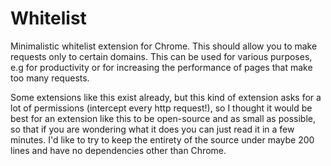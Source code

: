 # Whitelist
Minimalistic whitelist extension for Chrome. This should allow you to make requests only to certain domains. This can be used for various purposes, e.g for productivity or for increasing the performance of pages that make too many requests.

Some extensions like this exist already, but this kind of extension asks for a lot of permissions (intercept every http request!), so I thought it would be best for an extension like this to be open-source and as small as possible, so that if you are wondering what it does you can just read it in a few minutes. I'd like to try to keep the entirety of the source under maybe 200 lines and have no dependencies other than Chrome.
